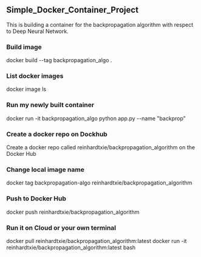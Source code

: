 ## Simple_Docker_Container_Project

This is building a container for the backpropagation algorithm with respect to Deep Neural Network.

### Build image

docker build --tag backpropagation_algo .

### List docker images
docker image ls

### Run my newly built container

docker run -it backpropagation_algo python app.py --name "backprop"

### Create a docker repo on Dockhub

Create a docker repo called reinhardtxie/backpropagation_algorithm on the Docker Hub

### Change local image name

docker tag backpropagation-algo reinhardtxie/backpropagation_algorithm

### Push to Docker Hub

docker push reinhardtxie/backpropagation_algorithm

### Run it on Cloud or your own terminal

docker pull reinhardtxie/backpropagation_algorithm:latest
docker run -it reinhardtxie/backpropagation_algorithm:latest bash 




